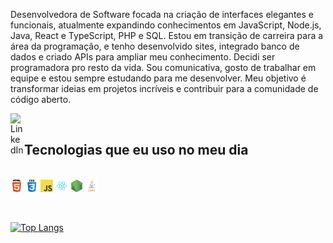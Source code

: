 Desenvolvedora de Software focada na criação de interfaces elegantes e funcionais, atualmente expandindo conhecimentos em JavaScript, Node.js, Java, React e TypeScript, PHP e SQL. Estou em transição de carreira para a área da programação, e tenho desenvolvido sites, integrado banco de dados e criado APIs para ampliar meu conhecimento. Decidi ser programadora pro resto da vida. Sou comunicativa, gosto de trabalhar em equipe e estou sempre estudando para me desenvolver. Meu objetivo é transformar ideias em projetos incríveis e contribuir para a comunidade de código aberto.

<a href="https://www.linkedin.com/in/gxbrielaramalho/" target="_blank">
  <img align="left" alt="LinkedIn" width="22px" src="https://cdn.jsdelivr.net/npm/simple-icons@v3/icons/linkedin.svg" />
</a>
<br />

## Tecnologias que eu uso no meu dia
<p align="left">
  <br />
  <code><img height="20" src="https://raw.githubusercontent.com/github/explore/80688e429a7d4ef2fca1e82350fe8e3517d3494d/topics/html/html.png"></code>
  <code><img height="20" src="https://raw.githubusercontent.com/github/explore/80688e429a7d4ef2fca1e82350fe8e3517d3494d/topics/css/css.png"></code>
  <code><img height="20" src="https://raw.githubusercontent.com/github/explore/80688e429a7d4ef2fca1e82350fe8e3517d3494d/topics/javascript/javascript.png"></code>
  <code><img height="20" src="https://raw.githubusercontent.com/github/explore/80688e429a7d4ef2fca1e82350fe8e3517d3494d/topics/react/react.png"></code>
  <code><img height="20" src="https://raw.githubusercontent.com/github/explore/80688e429a7d4ef2fca1e82350fe8e3517d3494d/topics/nodejs/nodejs.png"></code>
  <code><img height="20" src="https://raw.githubusercontent.com/github/explore/80688e429a7d4ef2fca1e82350fe8e3517d3494d/topics/java/java.png"></code>


</p>
<br />

[![Top Langs](https://github-readme-stats.vercel.app/api/top-langs/?username=gxbrielaramalho&layout=compact&show_icons=true&theme=buefy)](https://github.com/gxbrielaramalho/github-readme-stats)

